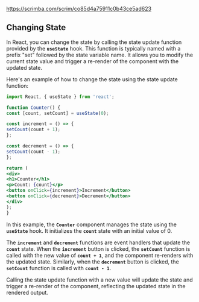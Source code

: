 https://scrimba.com/scrim/co85d4a75911c0b43ce5ad623

## **Changing State**

In React, you can change the state by calling the state update function provided by the **`useState`** hook. This function is typically named with a prefix "set" followed by the state variable name. It allows you to modify the current state value and trigger a re-render of the component with the updated state.

Here's an example of how to change the state using the state update function:

```jsx
import React, { useState } from 'react';

function Counter() {
const [count, setCount] = useState(0);

const increment = () => {
setCount(count + 1);
};

const decrement = () => {
setCount(count - 1);
};

return (
<div>
<h1>Counter</h1>
<p>Count: {count}</p>
<button onClick={increment}>Increment</button>
<button onClick={decrement}>Decrement</button>
</div>
);
}
```

In this example, the **`Counter`** component manages the state using the **`useState`** hook. It initializes the **`count`** state with an initial value of 0.

The **`increment`** and **`decrement`** functions are event handlers that update the **`count`** state. When the **`increment`** button is clicked, the **`setCount`** function is called with the new value of **`count + 1`**, and the component re-renders with the updated state. Similarly, when the **`decrement`** button is clicked, the **`setCount`** function is called with **`count - 1`**.

Calling the state update function with a new value will update the state and trigger a re-render of the component, reflecting the updated state in the rendered output.